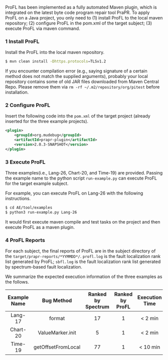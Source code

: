 

ProFL has been implemented as a fully automated Maven plugin, 
which is integrated on the latest byte code program repair tool PraPR. 
To apply ProFL on a Java project,  you only need to 
(1) install ProFL to the local maven repository; 
(2) configure ProFL in the pom.xml of the target subject; 
(3) execute ProFL via maven command.



### 1 Install ProFL
Install the ProFL into the local maven repository. 

```sh
$ mvn clean install -Dhttps.protocols=TLSv1.2
```

If you encounter compilation error (e.g., saying signature of a certain method does not match the supplied arguments), probably your local repository contains some of old JAR files downloaded from Maven Central Repo. Please remove them via `rm -rf ~/.m2/repository/org/pitest` before installation.


### 2 Configure ProFL
Insert the following code into the `pom.xml` of the target project (already inserted for the three example projects).


```xml
<plugin>
	<groupId>org.mudebug</groupId>
	<artifactId>prapr-plugin</artifactId>
	<version>2.0.3-SNAPSHOT</version>
</plugin>
```


### 3 Execute ProFL
Three examples(i.e., Lang-26, Chart-20, and Time-19) are provided.
Passing the example name to the python script `run-example.py` can execute ProFL for the target example subject.

For example, you can execute ProFL on Lang-26 with the following instructions.

```sh
$ cd AE/tool/examples
$ python3 run-example.py Lang-26
```

It would first execute maven compile and test tasks on the project
and then execute ProFL as a maven plugin.

### 4 ProFL Reports
For each subject, the final reports of ProFL are in the subject directory of the `target/prapr-reports/*YYMMDD*/`.
`profl.log` is the fault localization rank list generated by ProFL;
`sbfl.log` is the fault localization rank list generated by spectrum-based fault localization.

We summarize the expected execution information of the three examples as the follows.

Example Name | Bug Method | Ranked by Spectrum | Ranked by ProFL |  Execution Time|
:-: | :-: | :-: | :-: | :-:
Lang-17 | format | 17 | 1 | < 2 min|
Chart-20|ValueMarker.init | 5 | 1 | < 2 min|
Time-19| getOffsetFromLocal | 77| 1 | < 10 min|




		


